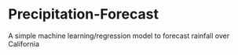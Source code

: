 # Precipitation-Forecast
A simple machine learning/regression model to forecast rainfall over California
